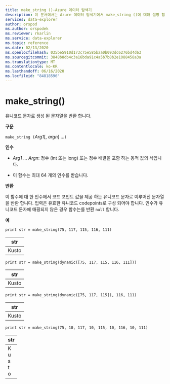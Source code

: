 ```yaml
---
title: make_string ()-Azure 데이터 탐색기
description: 이 문서에서는 Azure 데이터 탐색기에서 make_string ()에 대해 설명 합니다.
services: data-explorer
author: orspod
ms.author: orspodek
ms.reviewer: rkarlin
ms.service: data-explorer
ms.topic: reference
ms.date: 02/13/2020
ms.openlocfilehash: 035be5910d173c75e585baa0b093dc6276bd4d63
ms.sourcegitcommit: 3848b8db4c3a16bda91c4a5b7b8b2e1088458a3a
ms.translationtype: MT
ms.contentlocale: ko-KR
ms.lasthandoff: 06/16/2020
ms.locfileid: "84818596"
---
```

# <a name="make_string"></a>make_string()

유니코드 문자로 생성 된 문자열을 반환 합니다.
    
**구문**

`make_string (`*Arg1*[, *argn*] ...`)`

**인수**

* *Arg1* ... *Argn*: 정수 (int 또는 long) 또는 정수 배열을 포함 하는 동적 값의 식입니다.

* 이 함수는 최대 64 개의 인수를 받습니다.

**반환**

이 함수에 대 한 인수에서 코드 포인트 값을 제공 하는 유니코드 문자로 이루어진 문자열을 반환 합니다. 입력은 유효한 유니코드 codepoints로 구성 되어야 합니다.
인수가 유니코드 문자에 매핑되지 않은 경우 함수는를 반환 `null` 합니다.

**예**

```kusto
print str = make_string(75, 117, 115, 116, 111)
```

|str|
|---|
|Kusto|

```kusto
print str = make_string(dynamic([75, 117, 115, 116, 111]))
```

|str|
|---|
|Kusto|

```kusto
print str = make_string(dynamic([75, 117, 115]), 116, 111)
```

|str|
|---|
|Kusto|

```kusto
print str = make_string(75, 10, 117, 10, 115, 10, 116, 10, 111)
```

|str|
|---|
|K<br>u<br>s<br>t<br>o|
